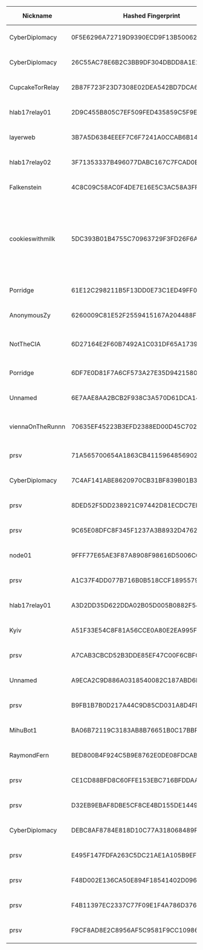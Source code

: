 | Nickname |  Hashed Fingerprint	| Or Addresses | Contact | Running | Flags | Last Seen | First Seen | Last Restarted | Advertised Bandwidth | Platform | Version | Version Status | Recommended Version | Verified hostnames | Exit policy |
|---|---|---|---|---|---|---|---|---|---|---|---|---|---|---|---|
|CyberDiplomacy | 0F5E6296A72719D9390ECD9F13B5006284DD094F | ["83.228.205.178:8080","[2001:1600:13:101::c39]:8080"] | N/A | true | Running, V2Dir, Valid | 2025-08-15 15:00:00 | 2025-08-15 09:00:00 | 2025-08-15 14:17:12 | 0 | Tor 0.4.8.16 on Linux | 0.4.8.16 | recommended | true | ["cyberdiploma.cy"] | ["reject *:*"]|
|CyberDiplomacy | 26C55AC78E6B2C3BB9DF304DBDD8A1E1D7D5F4DF | ["83.228.205.178:8888","[2001:1600:13:101::c39]:8888"] | N/A | true | Running, V2Dir, Valid | 2025-08-15 15:00:00 | 2025-08-15 09:00:00 | 2025-08-15 14:35:24 | 0 | Tor 0.4.8.16 on Linux | 0.4.8.16 | recommended | true | ["cyberdiploma.cy"] | ["reject *:*"]|
|CupcakeTorRelay | 2B87F723F23D7308E02DEA542BD7DCA602A148A3 | ["80.210.76.109:9001"] | hacker271006@gmail.com | true | Running, V2Dir, Valid | 2025-08-15 15:00:00 | 2025-08-15 12:00:00 | 2025-08-15 11:15:33 | 0 | Tor 0.4.8.17 on Linux | 0.4.8.17 | recommended | true | ["x50d24c6d.customers.hiper-net.dk"] | ["reject *:*"]|
|hlab17relay01 | 2D9C455B805C7EF509FED435859C5F9E693F50B6 | ["23.141.188.38:443"] | info@hlab17.com | true | Running, V2Dir, Valid | 2025-08-15 15:00:00 | 2025-08-15 09:00:00 | 2025-08-15 14:48:46 | 0 | Tor 0.4.8.17 on Linux | 0.4.8.17 | recommended | true | N/A | ["reject *:*"]|
|layerweb | 3B7A5D6384EEEF7C6F7241A0CCAB6B14F8DF3E62 | ["194.180.225.83:9001"] | contact@layerweb.com.tr | true | Running, V2Dir, Valid | 2025-08-15 15:00:00 | 2025-08-15 10:00:00 | 2025-08-15 11:35:32 | 0 | Tor 0.4.8.17 on Linux | 0.4.8.17 | recommended | true | N/A | ["reject *:*"]|
|hlab17relay02 | 3F71353337B496077DABC167C7FCAD0E465C5008 | ["23.141.188.39:443"] | info@hlab17.com | true | Running, V2Dir, Valid | 2025-08-15 15:00:00 | 2025-08-15 15:00:00 | 2025-08-15 14:44:23 | 0 | Tor 0.4.8.17 on Linux | 0.4.8.17 | recommended | true | N/A | ["reject *:*"]|
|Falkenstein | 4C8C09C58AC0F4DE7E16E5C3AC58A3FFC0EF6808 | ["194.4.71.114:443","[2a01:f500:f500:a00::a]:443"] | N/A | true | Running, V2Dir, Valid | 2025-08-15 15:00:00 | 2025-08-15 15:00:00 | 2025-08-15 14:49:58 | 0 | Tor 0.4.8.16 on Linux | 0.4.8.16 | recommended | true | N/A | ["reject *:*"]|
|cookieswithmilk | 5DC393B01B4755C70963729F3FD26F6AA4C15E22 | ["45.9.168.43:21"] | m1lkyway@proton.me | true | Exit, Running, V2Dir, Valid | 2025-08-15 15:00:00 | 2025-08-15 09:00:00 | 2025-08-15 08:46:19 | 0 | Tor 0.4.8.17 on Linux | 0.4.8.17 | recommended | true | N/A | ["reject 0.0.0.0/8:*","reject 169.254.0.0/16:*","reject 127.0.0.0/8:*","reject 192.168.0.0/16:*","reject 10.0.0.0/8:*","reject 172.16.0.0/12:*","reject 45.9.168.43:*","accept *:80","accept *:443","reject *:*"]|
|Porridge | 61E12C298211B5F13DD0E73C1ED49FF00C48D048 | ["83.228.199.230:8080","[2001:1600:13:101::1c87]:8080"] | N/A | true | Running, V2Dir, Valid | 2025-08-15 15:00:00 | 2025-08-15 09:00:00 | 2025-08-15 08:01:08 | 0 | Tor 0.4.8.16 on Linux | 0.4.8.16 | recommended | true | ["porrid.ge"] | ["reject *:*"]|
|AnonymousZy | 6260009C81E52F2559415167A204488F3095A75C | ["51.38.49.73:777","[2001:41d0:304:200::922b]:777"] | root_anonymouszy@protonmail.com | true | Running, V2Dir, Valid | 2025-08-15 15:00:00 | 2025-08-15 01:00:00 | 2025-08-15 00:42:27 | 0 | Tor 0.4.8.17 on Linux | 0.4.8.17 | recommended | true | ["vps-21e1fab8.vps.ovh.net"] | ["reject *:*"]|
|NotTheCIA | 6D27164E2F60B7492A1C031DF65A173905FBE79F | ["109.123.255.121:6969"] | tor{a}jslink.nl | false | Fast, Running, V2Dir, Valid | 2025-08-15 13:00:00 | 2025-08-15 00:00:00 | 2025-08-14 23:40:12 | 4142265 | Tor 0.4.8.11 on Linux | 0.4.8.11 | recommended | true | ["vmd150309.contaboserver.net"] | ["reject *:*"]|
|Porridge | 6DF7E0D81F7A6CF573A27E35D942158063D497CC | ["83.228.199.230:8443","[2001:1600:13:101::1c87]:8443"] | N/A | true | Running, V2Dir, Valid | 2025-08-15 15:00:00 | 2025-08-15 09:00:00 | 2025-08-15 08:01:08 | 0 | Tor 0.4.8.16 on Linux | 0.4.8.16 | recommended | true | ["porrid.ge"] | ["reject *:*"]|
|Unnamed | 6E7AAE8AA2BCB2F938C3A570D61DCA149F5CEDF0 | ["46.246.97.177:443","[2a10:1fc0:9:0:216:3cff:fef6:a78f]:443"] | N/A | true | Running, V2Dir, Valid | 2025-08-15 15:00:00 | 2025-08-15 13:00:00 | 2025-08-15 12:36:23 | 0 | Tor 0.4.8.10 on Linux | 0.4.8.10 | recommended | true | N/A | ["reject *:*"]|
|viennaOnTheRunnn | 70635EF45223B3EFD2388ED00D45C702992BC48A | ["81.169.186.16:29003","[2a01:238:429c:9600:40e6:e961:9cf7:31d1]:29003"] | Mi Gibtsdonet <nobody AT example dot com> | true | Fast, Running, V2Dir, Valid | 2025-08-15 15:00:00 | 2025-08-15 03:00:00 | 2025-08-15 02:32:41 | 11438080 | Tor 0.4.8.12 on Linux | 0.4.8.12 | recommended | true | ["h2920043.stratoserver.net"] | ["reject *:*"]|
|prsv | 71A565700654A1863CB4115964856902580F650F | ["45.154.98.68:9200"] | email:admin[]prsv.ch url:https://prsv.ch/ proof:uri-rsa ciissversion:2 | true | Running, V2Dir, Valid | 2025-08-15 15:00:00 | 2025-08-15 05:00:00 | 2025-08-15 06:03:55 | 0 | Tor 0.4.8.17 on Linux | 0.4.8.17 | recommended | true | N/A | ["reject *:*"]|
|CyberDiplomacy | 7C4AF141ABE8620970CB31BF839B01B3FFF0E32E | ["83.228.205.178:1080","[2001:1600:13:101::c39]:1080"] | N/A | true | Running, V2Dir, Valid | 2025-08-15 15:00:00 | 2025-08-15 09:00:00 | 2025-08-15 12:13:07 | 0 | Tor 0.4.8.16 on Linux | 0.4.8.16 | recommended | true | ["cyberdiploma.cy"] | ["reject *:*"]|
|prsv | 8DED52F5DD238921C97442D81ECDC7EBD6EB73DA | ["51.195.118.232:9200","[2001:41d0:701:1100::143a]:9200"] | email:admin[]prsv.ch url:https://prsv.ch/ proof:uri-rsa ciissversion:2 | true | Running, V2Dir, Valid | 2025-08-15 15:00:00 | 2025-08-15 05:00:00 | 2025-08-15 06:03:09 | 0 | Tor 0.4.8.17 on Linux | 0.4.8.17 | recommended | true | ["vps-ca4b71d1.vps.ovh.net"] | ["reject *:*"]|
|prsv | 9C65E08DFC8F345F1237A3B8932D47620E8E4BF7 | ["185.143.223.34:9300"] | email:admin[]prsv.ch url:https://prsv.ch/ proof:uri-rsa ciissversion:2 | true | Running, V2Dir, Valid | 2025-08-15 15:00:00 | 2025-08-15 06:00:00 | 2025-08-15 05:13:37 | 0 | Tor 0.4.8.17 on Linux | 0.4.8.17 | recommended | true | N/A | ["reject *:*"]|
|node01 | 9FFF77E65AE3F87A8908F98616D5006C67B53AF3 | ["217.154.205.148:9001","[2a01:239:239:8c00::1]:9001"] | N/A | true | Running, V2Dir, Valid | 2025-08-15 15:00:00 | 2025-08-15 06:00:00 | 2025-08-15 06:03:01 | 0 | Tor 0.4.8.17 on Linux | 0.4.8.17 | recommended | true | ["ip217.154.205-148.pbiaas.com"] | ["reject *:*"]|
|prsv | A1C37F4DD077B716B0B518CCF18955790EB44A95 | ["185.143.223.34:9000"] | email:admin[]prsv.ch url:https://prsv.ch/ proof:uri-rsa ciissversion:2 | true | Running, V2Dir, Valid | 2025-08-15 15:00:00 | 2025-08-15 06:00:00 | 2025-08-15 05:13:18 | 0 | Tor 0.4.8.17 on Linux | 0.4.8.17 | recommended | true | N/A | ["reject *:*"]|
|hlab17relay01 | A3D2DD35D622DDA02B05D005B0882F54465C7608 | ["23.141.188.38:9001"] | info@hlab17.com | true | Running, V2Dir, Valid | 2025-08-15 15:00:00 | 2025-08-15 11:00:00 | 2025-08-15 11:32:49 | 0 | Tor 0.4.8.17 on Linux | 0.4.8.17 | recommended | true | N/A | ["reject *:*"]|
|Kyiv | A51F33E54C8F81A56CCE0A80E2EA995F0C650644 | ["91.231.182.54:443","[2a01:f500:1:1::2]:443"] | N/A | true | Running, V2Dir, Valid | 2025-08-15 15:00:00 | 2025-08-15 14:00:00 | 2025-08-15 13:06:32 | 0 | Tor 0.4.8.14 on Linux | 0.4.8.14 | recommended | true | N/A | ["reject *:*"]|
|prsv | A7CAB3CBCD52B3DDE85EF47C00F6CBFC751B6603 | ["45.154.98.68:9100"] | email:admin[]prsv.ch url:https://prsv.ch/ proof:uri-rsa ciissversion:2 | true | Running, V2Dir, Valid | 2025-08-15 15:00:00 | 2025-08-15 05:00:00 | 2025-08-15 06:03:18 | 0 | Tor 0.4.8.17 on Linux | 0.4.8.17 | recommended | true | N/A | ["reject *:*"]|
|Unnamed | A9ECA2C9D886A0318540082C187ABD6DDF46F802 | ["84.221.244.174:9001"] | N/A | true | Running, V2Dir, Valid | 2025-08-15 15:00:00 | 2025-08-15 09:00:00 | 2025-08-15 07:10:58 | 0 | Tor 0.4.8.16 on Linux | 0.4.8.16 | recommended | true | ["dynamic-adsl-84-221-244-174.clienti.tiscali.it"] | ["reject *:*"]|
|prsv | B9FB1B7B0D217A44C9D85CD031A8D4FD5374D20D | ["51.195.118.232:9300","[2001:41d0:701:1100::143a]:9300"] | email:admin[]prsv.ch url:https://prsv.ch/ proof:uri-rsa ciissversion:2 | true | Running, V2Dir, Valid | 2025-08-15 15:00:00 | 2025-08-15 05:00:00 | 2025-08-15 06:03:45 | 0 | Tor 0.4.8.17 on Linux | 0.4.8.17 | recommended | true | ["vps-ca4b71d1.vps.ovh.net"] | ["reject *:*"]|
|MihuBot1 | BA06B72119C3183AB8B76651B0C17BBF638B0581 | ["152.53.242.62:444","[2a0a:4cc0:2000:8afe:c428:b0ff:fe7a:3fc3]:444"] | tor@mihubot.xyz | true | Running, V2Dir, Valid | 2025-08-15 15:00:00 | 2025-08-15 04:00:00 | 2025-08-15 02:56:09 | 0 | Tor 0.4.8.10 on Linux | 0.4.8.10 | recommended | true | ["v2202502258228319623.goodsrv.de"] | ["reject *:*"]|
|RaymondFern | BED800B4F924C5B9E8762E0DE08FDCAB68526FC8 | ["153.127.31.28:9001"] | Random Person <nobody AT example dot com> | false | Running, V2Dir, Valid | 2025-08-15 13:00:00 | 2025-08-15 13:00:00 | 2025-08-15 12:17:18 | 0 | Tor 0.4.8.17 on Linux | 0.4.8.17 | recommended | true | ["ik1-413-38774.vs.sakura.ne.jp"] | ["reject *:*"]|
|prsv | CE1CD88BFD8C60FFE153EBC716BFDDAA98DA9F64 | ["45.154.98.68:9000"] | email:admin[]prsv.ch url:https://prsv.ch/ proof:uri-rsa ciissversion:2 | true | Running, V2Dir, Valid | 2025-08-15 15:00:00 | 2025-08-15 05:00:00 | 2025-08-15 06:02:41 | 0 | Tor 0.4.8.17 on Linux | 0.4.8.17 | recommended | true | N/A | ["reject *:*"]|
|prsv | D32EB9EBAF8DBE5CF8CE4BD155DE1449DEB4CC71 | ["45.154.98.68:9300"] | email:admin[]prsv.ch url:https://prsv.ch/ proof:uri-rsa ciissversion:2 | true | Running, V2Dir, Valid | 2025-08-15 15:00:00 | 2025-08-15 05:00:00 | 2025-08-15 06:04:32 | 0 | Tor 0.4.8.17 on Linux | 0.4.8.17 | recommended | true | N/A | ["reject *:*"]|
|CyberDiplomacy | DEBC8AF8784E818D10C77A318068489FAA174BB4 | ["83.228.205.178:8443","[2001:1600:13:101::c39]:8443"] | N/A | true | Running, V2Dir, Valid | 2025-08-15 15:00:00 | 2025-08-15 09:00:00 | 2025-08-15 13:25:42 | 0 | Tor 0.4.8.16 on Linux | 0.4.8.16 | recommended | true | ["cyberdiploma.cy"] | ["reject *:*"]|
|prsv | E495F147FDFA263C5DC21AE1A105B9EFFDBE2467 | ["51.195.118.232:9000","[2001:41d0:701:1100::143a]:9000"] | email:admin[]prsv.ch url:https://prsv.ch/ proof:uri-rsa ciissversion:2 | true | Running, V2Dir, Valid | 2025-08-15 15:00:00 | 2025-08-15 05:00:00 | 2025-08-15 06:01:58 | 0 | Tor 0.4.8.17 on Linux | 0.4.8.17 | recommended | true | ["vps-ca4b71d1.vps.ovh.net"] | ["reject *:*"]|
|prsv | F48D002E136CA50E894F18541402D096AF7FB85E | ["185.143.223.34:9100"] | email:admin[]prsv.ch url:https://prsv.ch/ proof:uri-rsa ciissversion:2 | true | Running, V2Dir, Valid | 2025-08-15 15:00:00 | 2025-08-15 06:00:00 | 2025-08-15 05:13:23 | 0 | Tor 0.4.8.17 on Linux | 0.4.8.17 | recommended | true | N/A | ["reject *:*"]|
|prsv | F4B11397EC2337C77F09E1F4A786D376C8788E4F | ["185.143.223.34:9200"] | email:admin[]prsv.ch url:https://prsv.ch/ proof:uri-rsa ciissversion:2 | true | Running, V2Dir, Valid | 2025-08-15 15:00:00 | 2025-08-15 06:00:00 | 2025-08-15 05:13:29 | 0 | Tor 0.4.8.17 on Linux | 0.4.8.17 | recommended | true | N/A | ["reject *:*"]|
|prsv | F9CF8AD8E2C8956AF5C9581F9CC10986CA3BFA34 | ["51.195.118.232:9100","[2001:41d0:701:1100::143a]:9100"] | email:admin[]prsv.ch url:https://prsv.ch/ proof:uri-rsa ciissversion:2 | true | Running, V2Dir, Valid | 2025-08-15 15:00:00 | 2025-08-15 05:00:00 | 2025-08-15 06:02:34 | 0 | Tor 0.4.8.17 on Linux | 0.4.8.17 | recommended | true | ["vps-ca4b71d1.vps.ovh.net"] | ["reject *:*"]|
